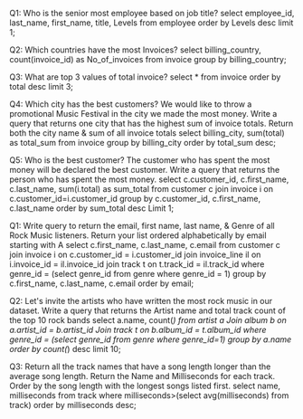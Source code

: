 Q1: Who is the senior most employee based on job title?
select employee_id, last_name, first_name, title, Levels from employee
order by Levels desc
limit 1;

Q2: Which countries have the most Invoices?
select billing_country, count(invoice_id) as No_of_invoices from invoice
group by billing_country;

Q3: What are top 3 values of total invoice?
select * from invoice
order by total desc
limit 3;

Q4: Which city has the best customers? We would like to throw a promotional Music Festival in the city we made the most money. Write a query that returns one city that has 
the highest sum of invoice totals. Return both the city name & sum of all invoice totals
select billing_city, sum(total) as total_sum from invoice
group by billing_city
order by total_sum desc;

Q5: Who is the best customer? The customer who has spent the most money will be declared the best customer. Write a query that returns the person who has spent the most money.
select c.customer_id, c.first_name, c.last_name, sum(i.total) as sum_total from customer c join invoice i
on c.customer_id=i.customer_id
group by c.customer_id, c.first_name, c.last_name
order by sum_total desc
Limit 1;

Q1: Write query to return the email, first name, last name, & Genre of all Rock Music listeners. Return your list ordered alphabetically by email starting with A
select c.first_name, c.last_name, c.email from customer c
join invoice i on c.customer_id = i.customer_id
join invoice_line il on i.invoice_id = il.invoice_id
join track t on t.track_id = il.track_id
where genre_id = (select genre_id from genre where genre_id = 1)
group by c.first_name, c.last_name, c.email
order by email;

Q2: Let's invite the artists who have written the most rock music in our dataset. Write a query that returns the Artist name and total track count of the top 10 rock bands
select a.name, count(*) from artist a
Join album b on a.artist_id = b.artist_id
Join track t on b.album_id = t.album_id
where genre_id = (select genre_id from genre where genre_id=1)
group by a.name
order by count(*) desc
limit 10;	

Q3: Return all the track names that have a song length longer than the average song length. 
Return the Name and Milliseconds for each track. Order by the song length with the longest songs listed first.
select name, milliseconds from track
where milliseconds>(select avg(milliseconds) from track)
order by milliseconds desc;
